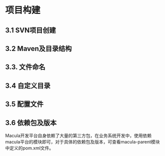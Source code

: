 # 项目构建

## 3.1 SVN项目创建



## 3.2 Maven及目录结构


    

## 3.3. 文件命名



## 3.4 自定义目录



## 3.5 配置文件


## 3.6 依赖包及版本

Macula开发平台自身依赖了大量的第三方包，在业务系统开发中，使用依赖macula平台的模块即可，对于具体的依赖包及版本，可查看macula-parent模块中定义的pom.xml文件。



